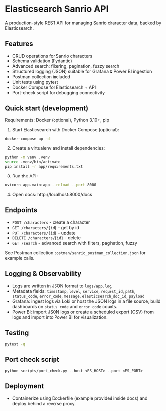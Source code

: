 # Elasticsearch Sanrio API

A production-style REST API for managing Sanrio character data, backed by Elasticsearch.

## Features
- CRUD operations for Sanrio characters
- Schema validation (Pydantic)
- Advanced search: filtering, pagination, fuzzy search
- Structured logging (JSON) suitable for Grafana & Power BI ingestion
- Postman collection included
- Unit tests using pytest
- Docker Compose for Elasticsearch + API
- Port-check script for debugging connectivity

## Quick start (development)

Requirements: Docker (optional), Python 3.10+, pip

1. Start Elasticsearch with Docker Compose (optional):

```bash
docker-compose up -d
```

2. Create a virtualenv and install dependencies:

```bash
python -m venv .venv
source .venv/bin/activate
pip install -r app/requirements.txt
```

3. Run the API:

```bash
uvicorn app.main:app --reload --port 8000
```

4. Open docs: http://localhost:8000/docs

## Endpoints
- `POST /characters` - create a character
- `GET /characters/{id}` - get by id
- `PUT /characters/{id}` - update
- `DELETE /characters/{id}` - delete
- `GET /search` - advanced search with filters, pagination, fuzzy

See Postman collection `postman/sanrio_postman_collection.json` for example calls.

## Logging & Observability
- Logs are written in JSON format to `logs/app.log`.
- Metadata fields: `timestamp`, `level`, `service`, `request_id`, `path`, `status_code`, `error_code`, `message`, `elasticsearch_doc_id`, `payload`
- Grafana: ingest logs via Loki or host the JSON logs in a file source, build dashboards on `status_code` and `error_code` counts.
- Power BI: import JSON logs or create a scheduled export (CSV) from logs and import into Power BI for visualization.

## Testing

```bash
pytest -q
```

## Port check script
`python scripts/port_check.py --host <ES_HOST> --port <ES_PORT>`

## Deployment
- Containerize using Dockerfile (example provided inside docs) and deploy behind a reverse proxy.
